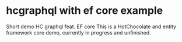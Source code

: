 # hcgraphql with ef core example
Short demo HC graphql feat. EF core
This is a HotChocolate and entity framework core demo, currently in progress and unfinished.
